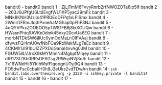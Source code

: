 bandit0 - bandit0
bandit 1 - ZjLjTmM6FvvyRnrb2rfNWOZOTa6ip5If
bandit 2 - 263JGJPfgU6LtdEvgfWU1XP5yac29mFx
bandit 3 - MNk8KNH3Usiio41PRUEoDFPqfxLPlSmx
bandit 4 - 2WmrDFRmJIq3IPxneAaMGhap0pFhF3NJ
bandit 5 - 4oQYVPkxZOOEOO5pTW81FB8j8lxXGUQw
bandit 6 - HWasnPhtq9AVKe0dmk45nxy20cvUa6EG
bandit 7 - morbNTDkSW6jIlUc0ymOdMaLnOlFVAaj
bandit 8 - dfwvzFQi4mU0wfNbFOe9RoWskMLg7eEc
bandit 9 - 4CKMh1JI91bUIZZPXDqGanal4xvAg0JM
bandit 10 - FGUW5ilLVJrxX9kMYMmlN4MgbpfMiqey
bandit 11 - dtR173fZKb0RRsDFSGsg2RWnpNVj3qRr
bandit 12 - 7x16WNeHIi5YkIhWsfFIqoognUTyj9Q4
bandit 13 - FO5dwFsc0cbaIiH0h8J2eUks2vdTDwAn
bandit 14- `ssh bandit.labs.overthewire.org -p 2220 -i sshkey.private -l bandit14`
bandit 15 - 
bandit 16 - 
bandit 17 - 

